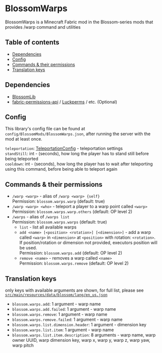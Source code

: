 # BlossomWarps

BlossomWarps is a Minecraft Fabric mod in the Blossom-series mods that provides /warp command and utilities

## Table of contents

- [Dependencies](#dependencies)
- [Config](#config)
- [Commands & their permissions](#commands--their-permissions)
- [Translation keys](#translation-keys)

## Dependencies

* [BlossomLib](https://github.com/BlossomMods/BlossomLib)
* [fabric-permissions-api](https://github.com/lucko/fabric-permissions-api) / [Luckperms](https://luckperms.net/) /
  etc. (Optional)

## Config

This library's config file can be found at `config/BlossomMods/BlossomWarps.json`, after running the server with
the mod at least once.

`teleportation`: [TeleportationConfig](https://github.com/BlossomMods/BlossomLib/blob/main/README.md#teleportationconfig) - 
  teleportation settings  
`standStill`: int - (seconds), how long the player has to stand still before being teleported  
`cooldown`: int - (seconds), how long the player has to wait after teleporting using this command, before
  being able to teleport again

## Commands & their permissions

- `/warp <warp>` - alias of `/warp <warp> {self}`  
  Permission: `blossom.warps.warp` (default: true)
- `/warp <warp> <who>` - teleport a player to a warp point called `<warp>`  
  Permission: `blossom.warps.warp.others` (default: OP level 2)
- `/warps` - alias of `/warps list`  
  Permission: `blossom.warps.warps` (default: true)
  - `list` - list all available warps  
  - `add <name> [<position> <rotation>] [<dimension>]` - add a warp called `<warp>` in `<dimension>` at `<position>` with rotation: `<rotation>`.
    If position/rotation or dimension not provided, executors position will be used.  
    Permission: `blossom.warps.add` (default: OP level 2)
  - `remove <name>` - removes a warp called `<name>`  
    Permission: `blossom.warps.remove` (default: OP level 2)

## Translation keys
only keys with available arguments are shown, for full list, please see
[`src/main/resources/data/blossom/lang/en_us.json`](https://github.com/BlossomMods/BlossomWarps/blob/main/src/main/resources/data/blossom/lang/en_us.json)

- `blossom.warps.add`: 1 argument - warp name
- `blossom.warps.add.failed`: 1 argument - warp name
- `blossom.warps.remove`: 1 argument - warp name
- `blossom.warps.remove.failed`: 1 argument - warp name
- `blossom.warps.list.dimension.header`: 1 argument - dimension key
- `blossom.warps.list.item`: 1 argument - warp name
- `blossom.warps.list.item.description`: 8 arguments - warp name, warp owner UUID, warp dimension key, warp x, warp y, warp z, warp yaw, warp pitch
